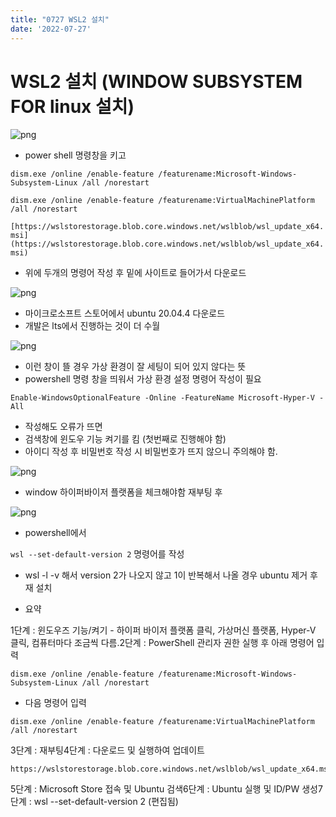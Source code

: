 ```yaml
---
title: "0727 WSL2 설치"
date: '2022-07-27'
---
```


# WSL2 설치 (WINDOW SUBSYSTEM FOR linux  설치)


![png](/images/0727/Untitled.png)

- power shell 명령창을 키고

`dism.exe /online /enable-feature /featurename:Microsoft-Windows-Subsystem-Linux /all /norestart`

`dism.exe /online /enable-feature /featurename:VirtualMachinePlatform /all /norestart`

`[https://wslstorestorage.blob.core.windows.net/wslblob/wsl_update_x64.msi](https://wslstorestorage.blob.core.windows.net/wslblob/wsl_update_x64.msi)`

- 위에 두개의 명령어 작성 후 밑에 사이트로 들어가서 다운로드

![png](/images/0727/Untitled1.png)

- 마이크로소프트 스토어에서 ubuntu 20.04.4 다운로드
- 개발은 lts에서 진행하는 것이 더 수월

![png](/images/0727/Untitled2.png)

- 이런 창이 뜰 경우 가상 환경이 잘 세팅이 되어 있지 않다는 뜻
- powershell 명령 창을 띄워서 가상 환경 설정 명령어 작성이 필요

`Enable-WindowsOptionalFeature -Online -FeatureName Microsoft-Hyper-V -All`

- 작성해도  오류가 뜨면
- 검색창에 윈도우 기능 켜기를 킴 (첫번째로 진행해야 함)
- 아이디 작성 후 비밀번호 작성 시 비밀번호가 뜨지 않으니 주의해야 함.

![png](/images/0727/Untitled3.png)

- window 하이퍼바이저 플랫폼을 체크해야함 재부팅 후

![png](/images/0727/Untitled4.png)

- powershell에서

`wsl --set-default-version 2` 명령어를 작성

- wsl -l -v 해서 version 2가 나오지 않고 1이 반복해서 나올 경우 ubuntu 제거 후 재 설치

- 요약

1단계 : 윈도우즈 기능/켜기 - 하이퍼 바이저 플랫폼 클릭, 가상머신 플랫폼, Hyper-V 클릭, 컴퓨터마다 조금씩 다름.2단계 : PowerShell 관리자 권한 실행 후 아래 명령어 입력

```
dism.exe /online /enable-feature /featurename:Microsoft-Windows-Subsystem-Linux /all /norestart
```

- 다음 명령어 입력

```
dism.exe /online /enable-feature /featurename:VirtualMachinePlatform /all /norestart
```

3단계 : 재부팅4단계 : 다운로드 및 실행하여 업데이트

```
https://wslstorestorage.blob.core.windows.net/wslblob/wsl_update_x64.msi
```

5단계 : Microsoft Store 접속 및 Ubuntu 검색6단계 : Ubuntu 실행 및 ID/PW 생성7단계 : wsl --set-default-version 2 (편집됨)